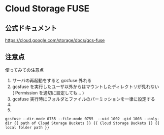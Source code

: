# Cloud Storage FUSE

## 公式ドキュメント

https://cloud.google.com/storage/docs/gcs-fuse

## 注意点

使ってみての注意点

1. サーバの再起動をすると gcsfuse 外れる
1. gcsfuse を実行したユーザ以外からはマウントしたディレクトリが見れない( Permission を適切に設定しても... )
1. gcsfuse 実行時にフォルダとファイルのパーミッションを一律に設定する
1.
1.


```
gcsfuse --dir-mode 0755 --file-mode 0755  --uid 1002 -gid 1003 --only-dir {{ path of Cloud Storage Buckets }} {{ Cloud Storage Buckets }} {{ local folder path }}
```
